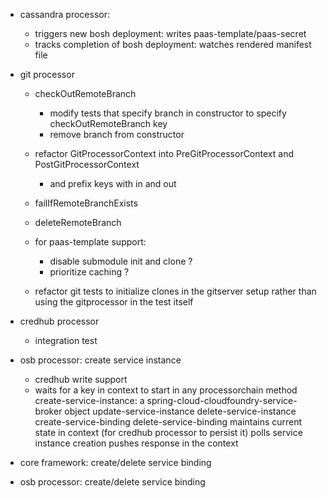    
- cassandra processor: 
    - triggers new bosh deployment: writes paas-template/paas-secret
    - tracks completion of bosh deployment: watches rendered manifest file 

- git processor
    
    - checkOutRemoteBranch
        - modify tests that specify branch in constructor to specify checkOutRemoteBranch key
        - remove branch from constructor
    - refactor GitProcessorContext into PreGitProcessorContext and PostGitProcessorContext
        - and prefix keys with in and out
    - failIfRemoteBranchExists
    - deleteRemoteBranch
    
    - for paas-template support:
       - disable submodule init and clone ?
       - prioritize caching ?
       




    
    - refactor git tests to initialize clones in the gitserver setup rather than using the gitprocessor in the test itself

- credhub processor
    - integration test

- osb processor: create service instance 
    - credhub write support
    - waits for a key in context to start in any processorchain method 
        create-service-instance: a spring-cloud-cloudfoundry-service-broker object 
        update-service-instance 
        delete-service-instance 
        create-service-binding 
        delete-service-binding 
        maintains current state in context (for credhub processor to persist it) 
        polls service instance creation 
        pushes response in the context

- core framework: create/delete service binding 

- osb processor: create/delete service binding
